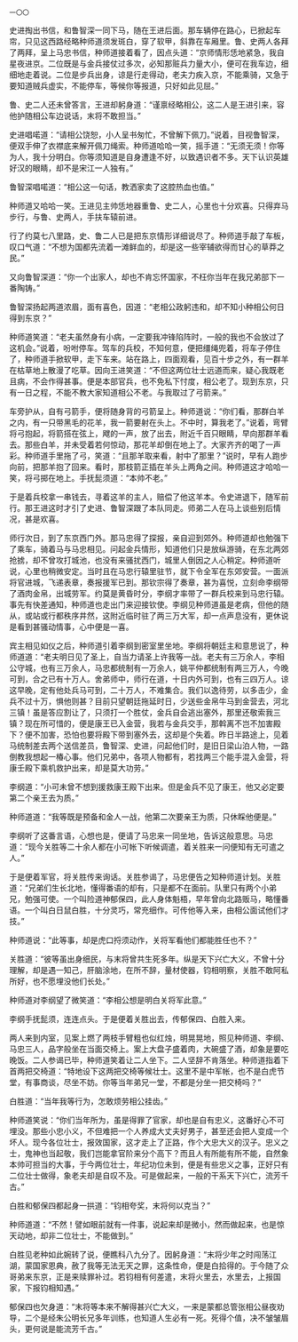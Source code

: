     一〇〇 

   史进掏出书信，和鲁智深一同下马，随在王进后面。那车辆停在路心，已掀起车帘，只见这西路经略种师道须发斑白，穿了软甲，斜靠在车厢里。鲁、史两人各拜了两拜，呈上马忠书信，种师道接着看了，因点头道：“京师情形恁地紧急，我自星夜进京。二位既是与金兵接仗过多次，必知那赃兵力量大小，便可在我车边，细细地走着说。二位是步兵出身，谅是行走得动，老夫力疾入京，不能乘骑，又急于要知道贼兵虚实，不能停车，等候你等报道，只好如此见屈。”

   鲁、史二人还未曾答言，王进却躬身道：“谨禀经略相公，这二人是王进引来，容他护随相公车边说话，末将不敢担当。”

   史进唱喏道：“请相公饶恕，小人呈书匆忙，不曾解下佩刀。”说着，目视鲁智深，便双手伸了衣襟底来解开佩刀绳索。种师道哈哈一笑，摇手道：“无须无须！你等为人，我十分明白。你等须知道是自身遭逢不好，以致遇识者不多。天下认识英雄好汉的眼睛，却不是宋江一人独有。”

   鲁智深唱喏道：“相公这一句话，教洒家卖了这腔热血也值。”

   种师道又哈哈一笑。王进见主帅恁地器重鲁、史二人，心里也十分欢喜。只得弃马步行，与鲁、史两人，手扶车辕前进。

   行了约莫七八里路，史、鲁二人已是把东京情形详细说尽了。种师道手敲了车板，叹口气道：“不想为国都先流着一滩鲜血的，却是这一些宰辅欲得而甘心的草莽之民。”

   又向鲁智深道：“你一个出家人，却也不肯忘怀国家，不枉你当年在我兄弟部下一番陶铸。”

   鲁智深扬起两道浓眉，面有喜色，因道：“老相公政躬违和，却不知小种相公何日得到东京？”

   种师道笑道：“老夫虽然身有小病，一定要我冲锋陷阵时，一般的我也不会放过了这机会。”说着，吩咐停车。驾车的兵校，不知何意，便把缰绳兜着，将车子停住了，种师道手掀软甲，走下车来。站在路上，四面观看，见百十步之外，有一群羊在枯草地上散漫了吃草。因向王进笑道：“不但这两位壮士远道而来，疑心我既老且病，不会作得甚事。便是本部官兵，也不免私下忖度，相公老了。现到东京，只有一日之程，不能不教大家知道相公不老。与我取过了弓箭来。”

   车旁护从，自有弓箭手，便将随身背的弓箭呈上。种师道说：“你们看，那群白羊之内，有一只带黑毛的花羊，我一箭要射在头上。不中时，算我老了。”说着，弯臂将弓抱起，将箭搭在弦上，飕的一声，放了出去，附近千百只眼睛，早向那群羊看去。那些白羊，并未受着若何惊动，那花羊却倒在地上了。大家齐齐的喝了一声彩。种师道手里拖了弓，笑道：“且那羊取来看，射中了那里？”说时，早有人跑步向前，把那羊抱了回来。看时，那枝箭正插在羊头上两角之间。种师道这才哈哈一笑，将弓掷在地上。手抚髭须道：“本帅不老。”

   于是着兵校拿一串钱去，寻着这羊的主人，赔偿了他这羊本。令史进退下，随军前行。那王进这时才引了史进、鲁智深跟了本队同走。师弟二人在马上谈些别后情况，甚是欢喜。

   师行次日，到了东京西门外。那马忠得了探报，亲自迎到郊外。种师道却也勉强下了乘车，骑着马与马忠相见。问起金兵情形，知道他们只是放纵游骑，在东北两郊抢掳，却不曾攻打城池，也没有来骚扰西门，城里人倒因之人心稍定。种师道听说，心里也稍微安定。当时且在马忠行辕里驻节，就下令全军在东郊安营。一面派将官进城，飞递表章，奏报援军已到。那钦宗得了奏章，甚为喜悦，立刻命李纲带了酒肉金帛，出城劳军。约莫是黄昏时分，李纲才率带了一群兵校来到马忠行辕。事先有快差通知，种师道也走出门来迎接钦使。李纲见种师道虽是老病，但他的随从，或站或行都秩序井然，这附近临时驻了两三万大军，却一点声息没有，更休说是看到甚骚动情事，心中便是一喜。

   宾主相见如仪之后，种师道引着李纲到密室里坐地。李纲将朝廷主和意思说了，种师道道：“老夫明日见了圣上，自当力请圣上许我等一战。老夫有三万余人，李相公守城，也有三万余人，马忠都统制有一万余人，姚平仲都统制有两三万人，今晚可到，合之已有十万人。舍弟师中，师行在道，十日内外可到，也有三四万人。谅这早晚，定有他处兵马可到，二十万人，不难集合。我们以逸待劳，以多击少，金兵不过十万，惧他则甚？目前只望朝廷拖延时日，少送些金帛牛马到金营去，河北三镇！虽是答应割让了，只须打一个胜仗，金兵自会逃出塞外，那里还敬索我三镇？现在所可惜的，便是康王已入金营，我若与金兵交手，那斡离不岂不加害殿下？便不加害，恐怕也要将殿下带到塞外去，这却是个失着。昨日半路途上，见着马统制差去两个送信差员，鲁智深、史进，问起他们时，是旧日梁山泊人物，一路倒教我想起一椿心事。他们兄弟中，各项人物都有，若找两三个能手混入金营，将康壬殿下乘机救护出来，却是莫大功劳。”

   李纲道：“小可未曾不想到援救康王殿下出来。但是金兵不见了康王，他又必定要第二个亲王去为质。”

   种师道道：“我等既是预备和金人一战，他第二次要亲王为质，只休睬他便是。”

   李纲听了这番言语，心想也是，便请了马忠来一同坐地，告诉这般意思。马忠道：“现今关胜等二十余人都在小可帐下听候调遣，着关胜来一问便知有无可遣之人。”

   于是便着军官，将关胜传来询话。关胜参谒了，马忠便告之知种师道计划。关胜道：“兄弟们生长北地，懂得番语的却有，只是都不在面前。队里只有两个小弟兄，勉强可使。一个叫险道神郁保四，此人身体魁梧，早年曾向北路贩马，略懂番语。一个叫白日鼠白胜，十分灵巧，常充细作。可传他等入来，由相公面试他们才技。”

   种师道说：“此等事，却是虎口捋须动作，关将军看他们都能胜任也不？”

   关胜道：“彼等虽出身细民，与末将曾共生死多年。纵是天下兴亡大义，不曾十分理解，却是遇一知己，肝脑涂地，在所不辞，量材使器，钧相明察，关胜不敢阿私所好，也不愿埋没他们长处。”

   种师道对李纲望了微笑道：“李相公想是明白关将军此意。”

   李纲手抚髭须，连连点头。于是便着关胜出去，传郁保四、白胜入来。

   两人来到内室，见案上燃了两枝手臂粗也似红烛，明晃晃地，照见种师道、李纲、马忠三人，品字般坐在当面交椅上。案上大盘子盛着肉，大碗盛了酒，却象是要吃晚饭。二人参谒已毕，种师道笑着让二人坐下。二人坚辞不肯落坐。种师道指着下首两把交椅道：“特地设下这两把交椅等候壮士。这里不是中军帐，也不是白虎节堂，有事商谈，尽坐不妨。你等当年弟兄一堂，不都是分坐一把交椅吗？”

   白胜道：“当年我等行为，怎敢烦劳相公挂齿。”

   种师道笑说：“你们当年所为，虽是得罪了官家，却也是自有忠义，这番好心不可埋没。那些小忠小义，不但难把一个人养成大丈夫好男子，甚至还会把人变成一个坏人。现今各位壮士，报效国家，这才走上了正路，作个大忠大义的汉子。忠义之士，鬼神也当起敬，我们岂能拿官阶来分个高下？而且人有所能有所不能，自然象本帅可担当的大事，于今两位壮士，年纪功位未到，便是有些忠义之事，正好只有二位壮士做得，象老夫却是自叹不及。可是做起来，一般的干系天下兴亡，流芳千古。”

   白胜和郁保四都起身一拱道：“钧相夸奖，末将何以克当？”

   种师道道：“不然！譬如眼前就有一件事，说起来却是微小，然而做起来，也是惊天动地，却非二位壮士，不能做到。”

   白胜见老种如此婉转了说，便瞧科八九分了。因躬身道：“末将少年之时闯荡江湖，蒙国家恩典，赦了我等无法无天之罪，这条性命，便是白拾得的。于今随了众哥弟来东京，正是来赎罪补过。若钧相有何差遣，末将火里去，水里去，上报国家，下报钧相知遇。”

   郁保四也欠身道：“末将等本来不解得甚兴亡大义，一来是蒙都总管张相公昼夜劝导，二个是经朱公明长兄多年训练，也知道人生必有一死。死得个值，决不皱皱眉头，更何说是能流芳千古。”

